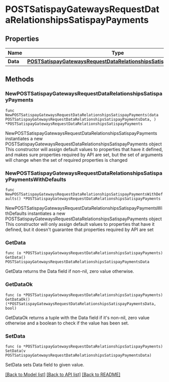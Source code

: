 # POSTSatispayGatewaysRequestDataRelationshipsSatispayPayments

## Properties

Name | Type | Description | Notes
------------ | ------------- | ------------- | -------------
**Data** | [**POSTSatispayGatewaysRequestDataRelationshipsSatispayPaymentsData**](POSTSatispayGatewaysRequestDataRelationshipsSatispayPaymentsData.md) |  | 

## Methods

### NewPOSTSatispayGatewaysRequestDataRelationshipsSatispayPayments

`func NewPOSTSatispayGatewaysRequestDataRelationshipsSatispayPayments(data POSTSatispayGatewaysRequestDataRelationshipsSatispayPaymentsData, ) *POSTSatispayGatewaysRequestDataRelationshipsSatispayPayments`

NewPOSTSatispayGatewaysRequestDataRelationshipsSatispayPayments instantiates a new POSTSatispayGatewaysRequestDataRelationshipsSatispayPayments object
This constructor will assign default values to properties that have it defined,
and makes sure properties required by API are set, but the set of arguments
will change when the set of required properties is changed

### NewPOSTSatispayGatewaysRequestDataRelationshipsSatispayPaymentsWithDefaults

`func NewPOSTSatispayGatewaysRequestDataRelationshipsSatispayPaymentsWithDefaults() *POSTSatispayGatewaysRequestDataRelationshipsSatispayPayments`

NewPOSTSatispayGatewaysRequestDataRelationshipsSatispayPaymentsWithDefaults instantiates a new POSTSatispayGatewaysRequestDataRelationshipsSatispayPayments object
This constructor will only assign default values to properties that have it defined,
but it doesn't guarantee that properties required by API are set

### GetData

`func (o *POSTSatispayGatewaysRequestDataRelationshipsSatispayPayments) GetData() POSTSatispayGatewaysRequestDataRelationshipsSatispayPaymentsData`

GetData returns the Data field if non-nil, zero value otherwise.

### GetDataOk

`func (o *POSTSatispayGatewaysRequestDataRelationshipsSatispayPayments) GetDataOk() (*POSTSatispayGatewaysRequestDataRelationshipsSatispayPaymentsData, bool)`

GetDataOk returns a tuple with the Data field if it's non-nil, zero value otherwise
and a boolean to check if the value has been set.

### SetData

`func (o *POSTSatispayGatewaysRequestDataRelationshipsSatispayPayments) SetData(v POSTSatispayGatewaysRequestDataRelationshipsSatispayPaymentsData)`

SetData sets Data field to given value.



[[Back to Model list]](../README.md#documentation-for-models) [[Back to API list]](../README.md#documentation-for-api-endpoints) [[Back to README]](../README.md)


